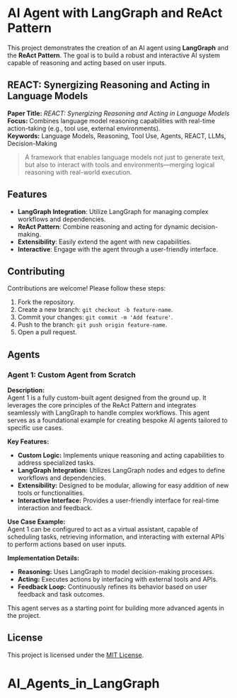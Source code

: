# AI Agent with LangGraph and ReAct Pattern

This project demonstrates the creation of an AI agent using **LangGraph** and the **ReAct Pattern**. The goal is to build a robust and interactive AI system capable of reasoning and acting based on user inputs.

## REACT: Synergizing Reasoning and Acting in Language Models

**Paper Title:** *REACT: Synergizing Reasoning and Acting in Language Models*  
**Focus:** Combines language model reasoning capabilities with real-time action-taking (e.g., tool use, external environments).  
**Keywords:** Language Models, Reasoning, Tool Use, Agents, REACT, LLMs, Decision-Making

> A framework that enables language models not just to generate text, but also to interact with tools and environments—merging logical reasoning with real-world execution.

## Features

- **LangGraph Integration**: Utilize LangGraph for managing complex workflows and dependencies.
- **ReAct Pattern**: Combine reasoning and acting for dynamic decision-making.
- **Extensibility**: Easily extend the agent with new capabilities.
- **Interactive**: Engage with the agent through a user-friendly interface.

## Contributing

Contributions are welcome! Please follow these steps:

1. Fork the repository.
2. Create a new branch: `git checkout -b feature-name`.
3. Commit your changes: `git commit -m 'Add feature'`.
4. Push to the branch: `git push origin feature-name`.
5. Open a pull request.

## Agents
### Agent 1: Custom Agent from Scratch

**Description:**  
Agent 1 is a fully custom-built agent designed from the ground up. It leverages the core principles of the ReAct Pattern and integrates seamlessly with LangGraph to handle complex workflows. This agent serves as a foundational example for creating bespoke AI agents tailored to specific use cases.

**Key Features:**  
- **Custom Logic:** Implements unique reasoning and acting capabilities to address specialized tasks.  
- **LangGraph Integration:** Utilizes LangGraph nodes and edges to define workflows and dependencies.  
- **Extensibility:** Designed to be modular, allowing for easy addition of new tools or functionalities.  
- **Interactive Interface:** Provides a user-friendly interface for real-time interaction and feedback.

**Use Case Example:**  
Agent 1 can be configured to act as a virtual assistant, capable of scheduling tasks, retrieving information, and interacting with external APIs to perform actions based on user inputs.

**Implementation Details:**  
- **Reasoning:** Uses LangGraph to model decision-making processes.  
- **Acting:** Executes actions by interfacing with external tools and APIs.  
- **Feedback Loop:** Continuously refines its behavior based on user feedback and task outcomes.

This agent serves as a starting point for building more advanced agents in the project.

## License

This project is licensed under the [MIT License](LICENSE).

# AI_Agents_in_LangGraph
